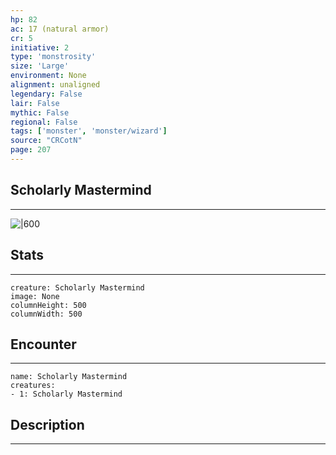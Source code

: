```yaml
---
hp: 82
ac: 17 (natural armor)
cr: 5
initiative: 2
type: 'monstrosity'    
size: 'Large'
environment: None
alignment: unaligned
legendary: False
lair: False
mythic: False
regional: False
tags: ['monster', 'monster/wizard']
source: "CRCotN"
page: 207
---
```


## Scholarly Mastermind
---

![|600](D:/Program%20Files/5e.tools/img/bestiary/CRCotN/Scholarly%20Mastermind.webp)

## Stats
---

```statblock
creature: Scholarly Mastermind
image: None
columnHeight: 500
columnWidth: 500
```

## Encounter
---

```encounter-table
name: Scholarly Mastermind
creatures:
- 1: Scholarly Mastermind
```

## Description
---




